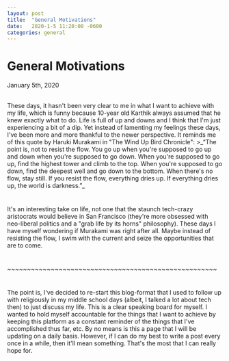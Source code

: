 ```yaml
---
layout: post
title:  "General Motivations"
date:   2020-1-5 11:20:00 -0600
categories: general
---
```


# General Motivations
January 5th, 2020

<br>
These days, it hasn't been very clear to me in what I want to achieve with my life, which is funny because 10-year old Karthik always assumed that he knew exactly what to do. Life is full of up and downs and I think that I'm just experiencing a bit of a dip. Yet instead of lamenting my feelings these days, I've been more and more thankful to the newer perspective. It reminds me of this quote by Haruki Murakami in "The Wind Up Bird Chronicle":
>_“The point is, not to resist the flow. You go up when you're supposed to go up and down when you're supposed to go down. When you're supposed to go up, find the highest tower and climb to the top. When you're supposed to go down, find the deepest well and go down to the bottom. When there's no flow, stay still. If you resist the flow, everything dries up. If everything dries up, the world is darkness.”_

<hr style="height:10px; visibility:hidden;" />

It's an interesting take on life, not one that the staunch tech-crazy aristocrats would believe in San Francisco (they're more obsessed with neo-liberal politics and a "grab life by its horns" philosophy). These days I have myself wondering if Murakami was right after all. Maybe instead of resisting the flow, I swim with the current and seize the opportunities that are to come. 

<hr style="height:10px; visibility:hidden;" />
~~~~~~~~~~~~~~~~~~~~~~~~~~~~~~~~~~~~~~~~~~~~~~~~~~~~~
<hr style="height:10px; visibility:hidden;" />
The point is, I've decided to re-start this blog-format that I used to follow up with religiously in my middle school days (albeit, I talked a lot about tech then) to just discuss my life. This is a clear speaking board for myself. I wanted to hold myself accountable for the things that I want to achieve by keeping this platform as a constant reminder of the things that I've accomplished thus far, etc. By no means is this a page that I will be updating on a daily basis. However, if I can do my best to write a post every once in a while, then it'll mean something. That's the most that I can really hope for.
